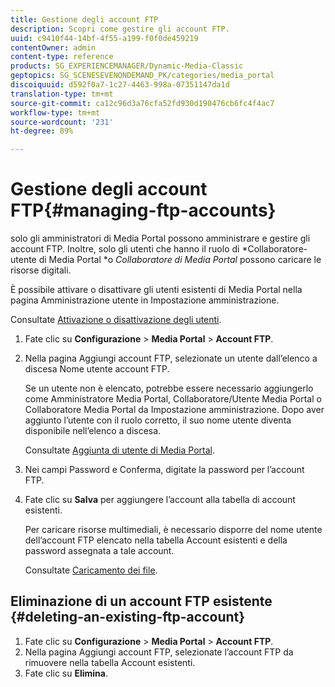 ```yaml
---
title: Gestione degli account FTP
description: Scopri come gestire gli account FTP.
uuid: c9410f44-14bf-4f55-a199-f0f0de459219
contentOwner: admin
content-type: reference
products: SG_EXPERIENCEMANAGER/Dynamic-Media-Classic
geptopics: SG_SCENESEVENONDEMAND_PK/categories/media_portal
discoiquuid: d592f0a7-1c27-4463-998a-07351147da1d
translation-type: tm+mt
source-git-commit: ca12c96d3a76cfa52fd930d190476cb6fc4f4ac7
workflow-type: tm+mt
source-wordcount: '231'
ht-degree: 89%

---
```



# Gestione degli account FTP{#managing-ftp-accounts}

solo gli amministratori di Media Portal possono amministrare e gestire gli account FTP. Inoltre, solo gli utenti che hanno il ruolo di *Collaboratore-utente di Media Portal *o *Collaboratore di Media Portal* possono caricare le risorse digitali.

È possibile attivare o disattivare gli utenti esistenti di Media Portal nella pagina Amministrazione utente in Impostazione amministrazione.

Consultate [Attivazione o disattivazione degli utenti](administration-setup.md#activating_or_deactivating_users).

1. Fate clic su **Configurazione** > **Media Portal** > **Account FTP**.
1. Nella pagina Aggiungi account FTP, selezionate un utente dall’elenco a discesa Nome utente account FTP.

   Se un utente non è elencato, potrebbe essere necessario aggiungerlo come Amministratore Media Portal, Collaboratore/Utente Media Portal o Collaboratore Media Portal da Impostazione amministrazione. Dopo aver aggiunto l’utente con il ruolo corretto, il suo nome utente diventa disponibile nell’elenco a discesa.

   Consultate [Aggiunta di utente di Media Portal](adding-media-portal-users.md#adding_a_media_portal_user).

1. Nei campi Password e Conferma, digitate la password per l’account FTP.
1. Fate clic su **Salva** per aggiungere l’account alla tabella di account esistenti.

   Per caricare risorse multimediali, è necessario disporre del nome utente dell’account FTP elencato nella tabella Account esistenti e della password assegnata a tale account.

   Consultate [Caricamento dei file](uploading-files.md#uploading_files).

## Eliminazione di un account FTP esistente  {#deleting-an-existing-ftp-account}

1. Fate clic su **Configurazione** > **Media Portal** > **Account FTP**.
1. Nella pagina Aggiungi account FTP, selezionate l’account FTP da rimuovere nella tabella Account esistenti.
1. Fate clic su **Elimina**.

